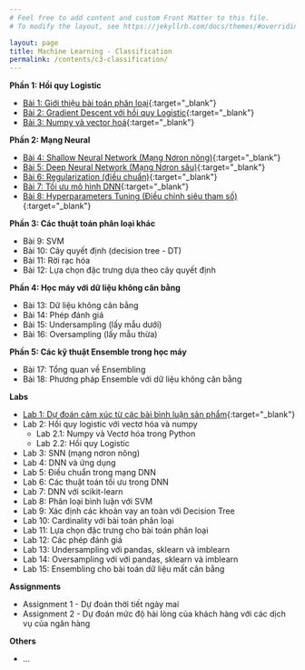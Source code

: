 ```yaml
---
# Feel free to add content and custom Front Matter to this file.
# To modify the layout, see https://jekyllrb.com/docs/themes/#overriding-theme-defaults

layout: page
title: Machine Learning - Classification
permalink: /contents/c3-classification/
---
```


**Phần 1: Hồi quy Logistic**
<br>
- [Bài 1: Giới thiệu bài toán phân loại](lesson1-introduction.html){:target="_blank"}
- [Bài 2: Gradient Descent với hồi quy Logistic](lesson2-gradient-decent-vs-logictic-regression.html){:target="_blank"}
- [Bài 3: Numpy và vector hoá](l3-numpy-and-vectorization.html){:target="_blank"}

**Phần 2: Mạng Neural**
<br>
- [Bài 4: Shallow Neural Network (Mạng Nơron nông)](l4-shadow-network.html){:target="_blank"}
- [Bài 5: Deep Neural Network (Mạng Nơron sâu)](l5-deep-neural-network.html){:target="_blank"}
- [Bài 6: Regularization (điều chuẩn)](l6-Regularization.html){:target="_blank"}
- [Bài 7: Tối ưu mô hình DNN](l7-optimization.html){:target="_blank"}
- [Bài 8: Hyperparameters Tuning (Điều chỉnh siêu tham số)](l8-hyperparameter-turning.html){:target="_blank"}
  
**Phần 3: Các thuật toán phân loại khác**
<br>
- Bài 9: SVM
- Bài 10: Cây quyết định (decision tree - DT)
- Bài 11: Rời rạc hóa
- Bài 12: Lựa chọn đặc trưng dựa theo cây quyết định

**Phần 4: Học máy với dữ liệu không cân bằng**
- Bài 13: Dữ liệu không cân bằng
- Bài 14: Phép đánh giá
- Bài 15: Undersampling (lấy mẫu dưới)
- Bài 16: Oversampling (lấy mẫu thừa)

**Phần 5: Các kỹ thuật Ensemble trong học máy**
- Bài 17: Tổng quan về Ensembling
- Bài 18: Phương pháp Ensemble với dữ liệu không cân bằng
  
**Labs**
<br>

- [Lab 1: Dự đoán cảm xúc từ các bài bình luận sản phẩm](lab-1-du-doan-cam-xuc-dua-tren-binh-luan.html){:target="_blank"}
- Lab 2: Hồi quy logistic với vectơ hóa và numpy
  - Lab 2.1: Numpy và Vectơ hóa trong Python
  - Lab 2.2: Hồi quy Logistic
- Lab 3: SNN (mạng nơron nông)
- Lab 4: DNN và ứng dụng
- Lab 5: Điều chuẩn trong mạng DNN
- Lab 6: Các thuật toán tối ưu trong DNN
- Lab 7: DNN với scikit-learn
- Lab 8: Phân loại bình luận với SVM
- Lab 9: Xác định các khoản vay an toàn với Decision Tree
- Lab 10: Cardinality với bài toán phân loại
- Lab 11: Lựa chọn đặc trưng cho bài toán phân loại
- Lab 12: Các phép đánh giá
- Lab 13: Undersampling với pandas, sklearn và imblearn
- Lab 14: Oversampling với với pandas, sklearn và imblearn
- Lab 15: Ensembling cho bài toán dữ liệu mất cân bằng
  
**Assignments**
<br>
- Assignment 1 - Dự đoán thời tiết ngày mai
- Assignment 2 - Dự đoán mức độ hài lòng của khách hàng với các dịch vụ của ngân hàng

**Others**
<br>
  
- ...